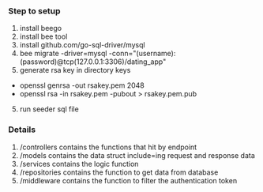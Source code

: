 ### Step to setup
1. install beego
2. install bee tool
3. install github.com/go-sql-driver/mysql
3. bee migrate -driver=mysql -conn="(username):(password)@tcp(127.0.0.1:3306)/dating_app" 
4. generate rsa key in directory keys
- openssl genrsa -out rsakey.pem 2048
- openssl rsa -in rsakey.pem -pubout > rsakey.pem.pub
5. run seeder sql file

### Details
1. /controllers contains the functions that hit by endpoint
2. /models contains the data struct include=ing request and response data
3. /services contains the logic function 
4. /repositories contains the function to get data from database
5. /middleware contains the function to filter the authentication token